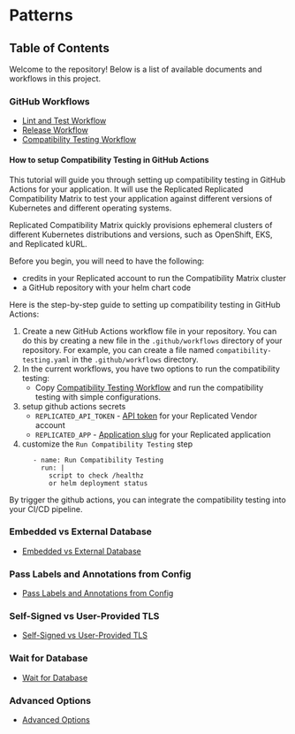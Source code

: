 # Patterns

## Table of Contents

Welcome to the repository! Below is a list of available documents and workflows in this project.

### GitHub Workflows

- [Lint and Test Workflow](github-workflows/lint-test.yaml)
- [Release Workflow](github-workflows/release.yml)
- [Compatibility Testing Workflow](github-workflows/compatibility-testing-example.yaml)

#### How to setup Compatibility Testing in GitHub Actions

This tutorial will guide you through setting up compatibility testing in GitHub Actions for your application. It will use the Replicated Replicated Compatibility Matrix to test your application against different versions of Kubernetes and different operating systems.

Replicated Compatibility Matrix quickly provisions ephemeral clusters of different Kubernetes distributions and versions, such as OpenShift, EKS, and Replicated kURL.

Before you begin, you will need to have the following:
- credits in your Replicated account to run the Compatibility Matrix cluster
- a GitHub repository with your helm chart code

Here is the step-by-step guide to setting up compatibility testing in GitHub Actions:

1. Create a new GitHub Actions workflow file in your repository. You can do this by creating a new file in the `.github/workflows` directory of your repository. For example, you can create a file named `compatibility-testing.yaml` in the `.github/workflows` directory.
2. In the current workflows, you have two options to run the compatibility testing:
    - Copy [Compatibility Testing Workflow](github-workflows/compatibility-testing-example.yaml) and run the compatibility testing with simple configurations.
3. setup github actions secrets
    - `REPLICATED_API_TOKEN` - [API token](https://docs.replicated.com/reference/replicated-cli-installing#replicated_api_token) for your Replicated Vendor account
    - `REPLICATED_APP` - [Application slug](https://docs.replicated.com/reference/replicated-cli-installing#replicated_app) for your Replicated application
4. customize the `Run Compatibility Testing` step 
```
      - name: Run Compatibility Testing
        run: |
          script to check /healthz 
          or helm deployment status
```

By trigger the github actions, you can integrate the compatibility testing into your CI/CD pipeline.


### Embedded vs External Database

- [Embedded vs External Database](embedded-vs-external-database/README.md)

### Pass Labels and Annotations from Config

- [Pass Labels and Annotations from Config](pass-labels-annotations-from-config/README.md)

### Self-Signed vs User-Provided TLS

- [Self-Signed vs User-Provided TLS](self-signed-vs-user-provided-tls/README.md)

### Wait for Database

- [Wait for Database](wait-for-database/README.md)

### Advanced Options

- [Advanced Options](advanced-options/README.md)
